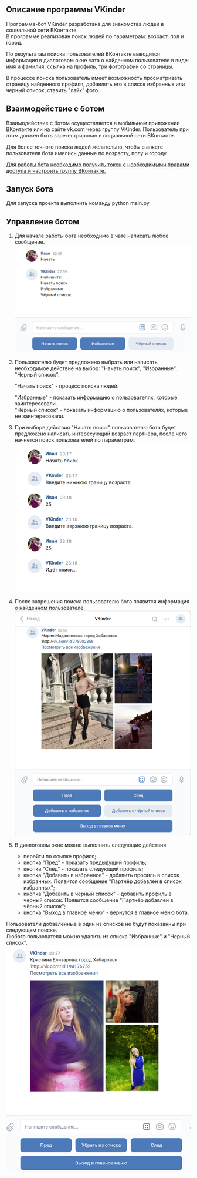 
## Описание программы VKinder
Программа-бот VKinder разработана для знакомства людей в социальной сети ВКонтакте.  
В программе реализован поиск людей по параметрам: возраст, пол и город.  

По результатам поиска пользователей ВКонтакте выводится информация в диалоговом окне чата о найденном пользователе в виде: имя и фамилия, ссылка на профиль, три фотографии со страницы.

В процессе поиска пользователь имеет возможность просматривать страницу найденного профиля, добавлять его в список избранных или черный список, ставить "лайк" фото.

## Взаимодействие с ботом
Взаимодействие с ботом осуществляется в мобильном приложении ВКонтакте или на сайте vk.com через группу VKinder. Пользователь при этом должен быть зарегестрирован в социальной сети ВКонтакте.
 
Для более точного поиска людей желательно, чтобы в анкете пользователя бота имелись данные по возрасту, полу и городу.

[Для работы бота необходимо получить токен с необходимыми правами доступа и настроить группу ВКонтакте.](get_and_set_values.MD)

## Запуск бота 
Для запуска проекта выполнить команду python main.py

## Управление ботом
1. Для начала работы бота необходимо в чате написать любое сообщение.
![](photo/bot_start.png)
2. Пользователю будет предложено выбрать или написать необходимое действие на выбор: "Начать поиск", "Избранные", "Черный список".
 
    "Начать поиск" - процесс поиска людей.
  
    "Избранные" - показать информацию о пользователях, которые заинтересовали.     
    "Черный список" - показать информацию о пользователях, которые не заинтересовали. 
 

3. При выборе действия "Начать поиск" пользователю бота будет предложено написать интересующий возраст партнера, после чего начнется поиск пользователей по параметрам.
![](photo/bot_age.png)
4. После заврешения поиска пользователю бота появится информация о найденном пользователе.
![](photo/bot_search.png)
5. В диалоговом окне можно выполнить следующие действия: 
    - перейти по ссылке профиля;
    - кнопка "Пред" - показать предыдущий профиль;
    - кнопка "След" - показать следующий профиль;
    - кнопка "Добавить в избранное" - добавить профиль в список избранных. Появится сообщение "Партнёр добавлен в cписок избранных";
    - кнопка "Добавить в черный список" - добавить профиль в черный список. Появится сообщение "Партнёр добавлен в чёрный cписок";
    - кнопка "Выход в главное меню" - вернутся в главное меню бота.
 
    
Пользователи добавленные в один из списков не будут показанны при следующем поиске.  
Любого пользователя можно удалить из списка "Избранные" и "Черный список".
![](photo/vk_list.png)